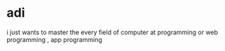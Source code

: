 # adi
i just wants to master the every field of computer at programming or web programming , app programming

